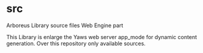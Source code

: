 # src
Arboreus Library source files
Web Engine part

This Library is enlarge the Yaws web server app_mode for dynamic content generation. 
Over this repository only available sources.
